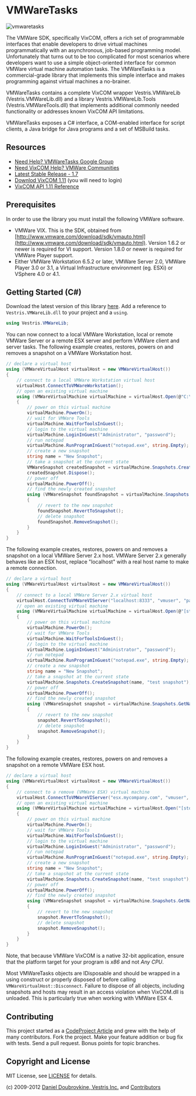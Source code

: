 VMWareTasks
===========

![vmwaretasks](https://github.com/dblock/vmwaretasks/raw/master/Documentation/Images/VMWareLogo.jpg "VMWareTasks")

The VMWare SDK, specifically VixCOM, offers a rich set of programmable interfaces that enable developers to drive virtual machines programmatically with an asynchronous, job-based programming model. Unfortunately that turns out to be too complicated for most scenarios where developers want to use a simple object-oriented interface for common VMWare virtual machine automation tasks. The VMWareTasks is a commercial-grade library that implements this simple interface and makes programming against virtual machines a no-brainer. 

VMWareTasks contains a complete VixCOM wrapper Vestris.VMWareLib (Vestris.VMWareLib.dll) and a library Vestris.VMWareLib.Tools (Vestris.VMWareTools.dll) that implements additional commonly needed functionality or addresses known VixCOM API limitations. 

VMWareTasks exposes a C# interface, a COM-enabled interface for script clients, a Java bridge for Java programs and a set of MSBuild tasks.

Resources
---------

* [Need Help? VMWareTasks Google Group](http://groups.google.com/group/vmwaretasks)
* [Need VixCOM Help? VMWare Communities](http://communities.vmware.com/community/vmtn/developer/forums/automationapi)
* [Latest Stable Release - 1.7](http://code.dblock.org/downloads/vmwaretasks/VMWareTasks-1.7.zip)
* [Downlod VixCOM 1.11](https://my.vmware.com/group/vmware/get-download?downloadGroup=VIX-API-1110) (you will need to login)
* [VixCOM API 1.11 Reference](http://www.vmware.com/support/developer/vix-api/vix111_reference/index2.html)

Prerequisites
-------------

In order to use the library you must install the following VMWare software. 

* VMWare VIX. This is the SDK, obtained from [http://www.vmware.com/download/sdk/vmauto.html](http://www.vmware.com/download/sdk/vmauto.html). Version 1.6.2 or newer is required for VI support. Version 1.8.0 or newer is required for VMWare Player support. 
* Either VMWare Workstation 6.5.2 or later, VMWare Server 2.0, VMWare Player 3.0 or 3.1, a Virtual Infrastructure environment (eg. ESXi) or VSphere 4.0 or 4.1. 


Getting Started (C#)
--------------------

Download the latest version of this library [here](http://code.dblock.org/downloads/vmwaretasks/VMWareTasks-1.7.zip). Add a reference to `Vestris.VMWareLib.dll` to your project and a `using`. 

``` csharp
using Vestris.VMWareLib;
```

You can now connect to a local VMWare Workstation, local or remote VMWare Server or a remote ESX server and perform VMWare client and server tasks. The following example creates, restores, powers on and removes a snapshot on a VMWare Workstation host. 

``` csharp
// declare a virtual host
using (VMWareVirtualHost virtualHost = new VMWareVirtualHost())
{
    // connect to a local VMWare Workstation virtual host
    virtualHost.ConnectToVMWareWorkstation();
    // open an existing virtual machine
    using (VMWareVirtualMachine virtualMachine = virtualHost.Open(@"C:\Virtual Machines\xp\xp.vmx"))
    {
        // power on this virtual machine
        virtualMachine.PowerOn();
        // wait for VMWare Tools
        virtualMachine.WaitForToolsInGuest();
        // login to the virtual machine
        virtualMachine.LoginInGuest("Administrator", "password");
        // run notepad
        virtualMachine.RunProgramInGuest("notepad.exe", string.Empty);
        // create a new snapshot
        string name = "New Snapshot";
        // take a snapshot at the current state
        VMWareSnapshot createdSnapshot = virtualMachine.Snapshots.CreateSnapshot(name, "test snapshot");
        createdSnapshot.Dispose();
        // power off
        virtualMachine.PowerOff();
        // find the newly created snapshot
        using (VMWareSnapshot foundSnapshot = virtualMachine.Snapshots.GetNamedSnapshot(name))
        {
            // revert to the new snapshot
            foundSnapshot.RevertToSnapshot();
            // delete snapshot
            foundSnapshot.RemoveSnapshot();
        }
    }
}
```

The following example creates, restores, powers on and removes a snapshot on a local VMWare Server 2.x host. VMWare Server 2.x generally behaves like an ESX host, replace "localhost" with a real host name to make a remote connection. 

``` csharp
// declare a virtual host
using (VMWareVirtualHost virtualHost = new VMWareVirtualHost())
{
    // connect to a local VMWare Server 2.x virtual host
    virtualHost.ConnectToVMWareVIServer("localhost:8333", "vmuser", "password");
    // open an existing virtual machine
    using (VMWareVirtualMachine virtualMachine = virtualHost.Open(@"[standard] xp/xp.vmx"))
    {
        // power on this virtual machine
        virtualMachine.PowerOn();
        // wait for VMWare Tools
        virtualMachine.WaitForToolsInGuest();
        // login to the virtual machine
        virtualMachine.LoginInGuest("Administrator", "password");
        // run notepad
        virtualMachine.RunProgramInGuest("notepad.exe", string.Empty);
        // create a new snapshot
        string name = "New Snapshot";
        // take a snapshot at the current state
        virtualMachine.Snapshots.CreateSnapshot(name, "test snapshot");
        // power off
        virtualMachine.PowerOff();
        // find the newly created snapshot
        using (VMWareSnapshot snapshot = virtualMachine.Snapshots.GetNamedSnapshot(name))
        {
            // revert to the new snapshot
            snapshot.RevertToSnapshot();
            // delete snapshot
            snapshot.RemoveSnapshot();
        }
    }
}
```

The following example creates, restores, powers on and removes a snapshot on a remote VMWare ESX host. 

``` csharp
// declare a virtual host
using (VMWareVirtualHost virtualHost = new VMWareVirtualHost())
{
    // connect to a remove (VMWare ESX) virtual machine
    virtualHost.ConnectToVMWareVIServer("esx.mycompany.com", "vmuser", "password");
    // open an existing virtual machine
    using (VMWareVirtualMachine virtualMachine = virtualHost.Open("[storage] testvm/testvm.vmx"))
    {
        // power on this virtual machine
        virtualMachine.PowerOn();
        // wait for VMWare Tools
        virtualMachine.WaitForToolsInGuest();
        // login to the virtual machine
        virtualMachine.LoginInGuest("Administrator", "password");
        // run notepad
        virtualMachine.RunProgramInGuest("notepad.exe", string.Empty);
        // create a new snapshot
        string name = "New Snapshot";
        // take a snapshot at the current state
        virtualMachine.Snapshots.CreateSnapshot(name, "test snapshot");
        // power off
        virtualMachine.PowerOff();
        // find the newly created snapshot
        using (VMWareSnapshot snapshot = virtualMachine.Snapshots.GetNamedSnapshot(name))
        {
            // revert to the new snapshot
            snapshot.RevertToSnapshot();
            // delete snapshot
            snapshot.RemoveSnapshot();
        }
    }
}
```

Note, that because VMWare VixCOM is a native 32-bit application, ensure that the platform target for your program is *x86* and not *Any CPU*. 
 
Most VMWareTasks objects are IDisposable and should be wrapped in a using construct or properly disposed of before calling `VMWareVirtualHost::Disconnect`. Failure to dispose of all objects, including snapshots and hosts may result in an access violation when VixCOM.dll is unloaded. This is particularly true when working with VMWare ESX 4. 

Contributing
------------

This project started as a [CodeProject Article](http://www.codeproject.com/Articles/31961/Automating-VMWare-Tasks-in-C-with-the-VIX-API) and grew with the help of many contributors. Fork the project. Make your feature addition or bug fix with tests. Send a pull request. Bonus points for topic branches.

Copyright and License
---------------------

MIT License, see [LICENSE](https://github.com/dblock/vmwaretasks/blob/master/LICENSE.md) for details.

(c) 2009-2012 [Daniel Doubrovkine, Vestris Inc.](http://code.dblock.org) and [Contributors](https://github.com/dblock/vmwaretasks/blob/master/HISTORY.md)




